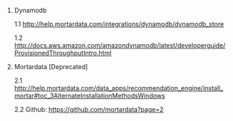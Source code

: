 1. Dynamodb

   1.1 http://help.mortardata.com/integrations/dynamodb/dynamodb_store

   1.2 http://docs.aws.amazon.com/amazondynamodb/latest/developerguide/ProvisionedThroughputIntro.html


2. Mortardata [Deprecated]
   
   2.1 http://help.mortardata.com/data_apps/recommendation_engine/install_mortar#toc_3AlternateInstallationMethodsWindows

   2.2 Github: https://github.com/mortardata?page=2